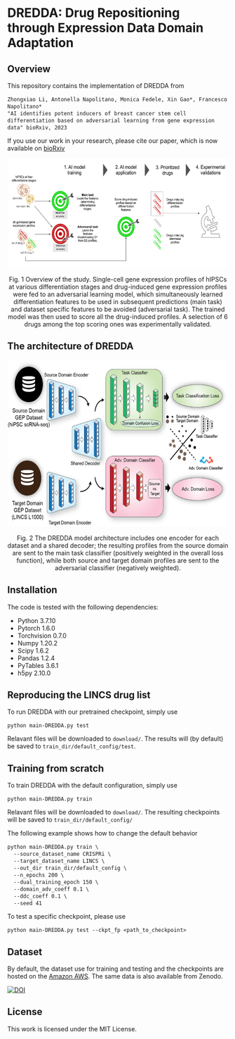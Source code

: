 # DREDDA: Drug Repositioning through Expression Data Domain Adaptation
## Overview

This repository contains the implementation of DREDDA from

```
Zhongxiao Li, Antonella Napolitano, Monica Fedele, Xin Gao*, Francesco Napolitano* 
"AI identifies potent inducers of breast cancer stem cell differentiation based on adversarial learning from gene expression data" bioRxiv, 2023
```

If you use our work in your research, please cite our paper, which is now available on [bioRxiv](https://www.biorxiv.org/content/10.1101/2023.08.21.554075v1)


<div align="center">
  <img src="./resources/fig1.png" width="600" height="250">

  Fig. 1 Overview of the study. Single-cell gene expression profiles of hIPSCs at various differentiation stages and drug-induced gene expression profiles were fed to an adversarial learning model, which simultaneously learned differentiation features to be used in subsequent predictions (main task) and dataset specific features to be avoided (adversarial task). The trained model was then used to score all the drug-induced profiles. A selection of 6 drugs among the top scoring ones was experimentally validated.
</div>

## The architecture of DREDDA
<div align="center">
  <img src="./resources/fig2.png" width="610" height="380">

  Fig. 2 The DREDDA model architecture includes one encoder for each dataset and a shared decoder; the resulting profiles from the source domain are sent to the main task classifier (positively weighted in the overall loss function), while both source and target domain profiles are sent to the adversarial classifier (negatively weighted).
</div>

## Installation
The code is tested with the following dependencies:
- Python 3.7.10
- Pytorch 1.6.0
- Torchvision 0.7.0
- Numpy 1.20.2
- Scipy 1.6.2
- Pandas 1.2.4
- PyTables 3.6.1
- h5py 2.10.0

## Reproducing the LINCS drug list
To run DREDDA with our pretrained checkpoint, simply use
```
python main-DREDDA.py test
```
Relavant files will be downloaded to `download/`. The results will (by default) be saved to `train_dir/default_config/test`.

## Training from scratch
To train DREDDA with the default configuration, simply use
```
python main-DREDDA.py train
```

Relavant files will be downloaded to `download/`. The resulting checkpoints will be saved to `train_dir/default_config/`

The following example shows how to change the default behavior
```
python main-DREDDA.py train \
  --source_dataset_name CRISPRi \
  --target_dataset_name LINCS \
  --out_dir train_dir/default_config \
  --n_epochs 200 \
  --dual_training_epoch 150 \
  --domain_adv_coeff 0.1 \
  --ddc_coeff 0.1 \
  --seed 41 
```

To test a specific checkpoint, please use
```
python main-DREDDA.py test --ckpt_fp <path_to_checkpoint>
```

## Dataset
By default, the dataset use for training and testing and the checkpoints are hosted on the [Amazon AWS](https://aws.amazon.com/). The same data is also available from Zenodo.

[![DOI](https://zenodo.org/badge/DOI/10.5281/zenodo.XYZ.svg)](https://doi.org/10.5281/zenodo.XYZ)

## License
This work is licensed under the MIT License.